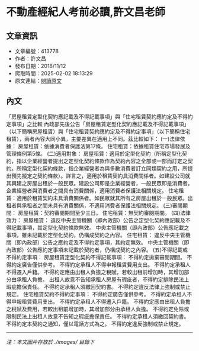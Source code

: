 # 不動產經紀人考前必讀,許文昌老師

## 文章資訊
- 文章編號：413778
- 作者：許文昌
- 發布日期：2018/11/12
- 爬取時間：2025-02-02 18:13:29
- 原文連結：[閱讀原文](https://real-estate.get.com.tw/Columns/detail.aspx?no=413778)

## 內文
「房屋租賃定型化契約應記載及不得記載事項」與「住宅租賃契約應約定及不得約定事項」之比較
內政部先後公告「房屋租賃定型化契約應記載及不得記載事項」（以下簡稱房屋租賃）與「住宅租賃契約應約定及不得約定事項」（以下簡稱住宅租賃），兩者內容大同小異，主要差異在適用上不同。茲比較如下：
(一)法律依據：
房屋租賃：依據消費者保護法第17條。
住宅租賃：依據租賃住宅市場發展及管理條例第5條。
(二)適用對象：
房屋租賃：適用於定型化契約（所稱定型化契約，指以企業經營者提出之定型化契約條款作為契約內容之全部或一部而訂定之契約。所稱定型化契約條款，指企業經營者為與多數消費者訂立同類契約之用，所提出預先擬定之契約條款）。詳言之，適用於租賃契約具消費關係者。如建設公司就其興建之房屋出租於一般民眾。建設公司即是企業經營者，一般民眾即是消費者。企業經營者與消費者之間具有消費關係，適用消費者保護法相關規定。
住宅租賃：適用於租賃契約未具消費關係者。如民眾就其所有之房屋出租於一般民眾。出租者與承租者之間未具有消費關係，不適用消費者保護法相關規定。
(三)審閱期間：
房屋租賃：契約審閱期間至少三日。
住宅租賃：無契約審閱期間。
(四)法律效力：
房屋租賃：
違反中央主管機關（即內政部）公告之定型化契約應記載及不得記載事項，其定型化契約條款無效。
中央主管機關（即內政部）公告應記載之事項，雖未記載於定型化契約，仍構成契約之內容。
住宅租賃：
違反中央主管機關（即內政部）公告之應約定及不得約定事項，其約定無效。
中央主管機關（即內政部）公告應約定事項未記載於契約者，仍構成契約之內容。
(五)不得記載或不得約定事項：
房屋租賃定型化契約不得記載事項：
不得約定拋棄審閱期間。
不得約定廣告僅供參考。
不得約定承租人不得申報租賃費用支出。
不得約定承租人不得遷入戶籍。
不得約定應由出租人負擔之稅賦，若較出租前增加時，其增加部分由承租人負擔。
出租人故意不告知承租人房屋有瑕疵者，不得約定排除民法上瑕疵擔保責任。
不得約定承租人須繳回契約書。
不得約定違反法律上強制或禁止規定。
住宅租賃契約不得約定事項：
不得約定廣告僅供參考。
不得約定承租人不得申報租賃費用支出。
不得約定承租人不得遷入戶籍。
不得約定應由出租人負擔之稅賦及費用，若較出租前增加時，其增加部分由承租人負擔。
不得約定免除或限制民法上出租人故意不告知之瑕疵擔保責任。
不得約定承租人須繳回契約書。
不得約定本契約之通知，僅以電話方式為之。
不得約定違反強制或禁止規定。

---
*注：本文圖片存放於 ./images/ 目錄下*
